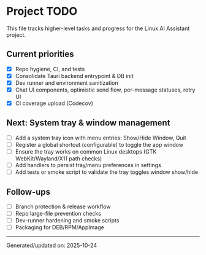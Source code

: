 # Project TODO

This file tracks higher-level tasks and progress for the Linux AI Assistant project.

## Current priorities

- [x] Repo hygiene, CI, and tests
- [x] Consolidate Tauri backend entrypoint & DB init
- [x] Dev runner and environment sanitization
- [x] Chat UI components, optimistic send flow, per-message statuses, retry UI
- [x] CI coverage upload (Codecov)

## Next: System tray & window management

- [ ] Add a system tray icon with menu entries: Show/Hide Window, Quit
- [ ] Register a global shortcut (configurable) to toggle the app window
- [ ] Ensure the tray works on common Linux desktops (GTK WebKit/Wayland/X11 path checks)
- [ ] Add handlers to persist tray/menu preferences in settings
- [ ] Add tests or smoke script to validate the tray toggles window show/hide

## Follow-ups

- [ ] Branch protection & release workflow
- [ ] Repo large-file prevention checks
- [ ] Dev-runner hardening and smoke scripts
- [ ] Packaging for DEB/RPM/AppImage

---

Generated/updated on: 2025-10-24
